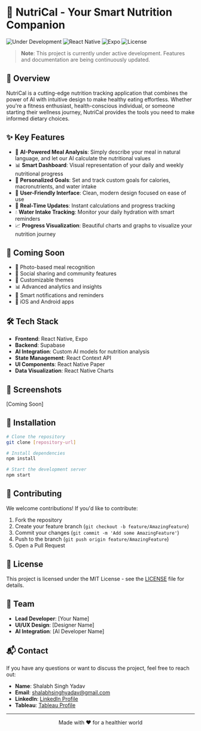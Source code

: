 # 🥗 NutriCal - Your Smart Nutrition Companion

![Under Development](https://img.shields.io/badge/Status-Under%20Development-yellow)
![React Native](https://img.shields.io/badge/React%20Native-Latest-blue)
![Expo](https://img.shields.io/badge/Expo-SDK%2050-white)
![License](https://img.shields.io/badge/License-MIT-green)

> **Note**: This project is currently under active development. Features and documentation are being continuously updated.

## 🌟 Overview

NutriCal is a cutting-edge nutrition tracking application that combines the power of AI with intuitive design to make healthy eating effortless. Whether you're a fitness enthusiast, health-conscious individual, or someone starting their wellness journey, NutriCal provides the tools you need to make informed dietary choices.

## ✨ Key Features

- 🤖 **AI-Powered Meal Analysis**: Simply describe your meal in natural language, and let our AI calculate the nutritional values
- 📊 **Smart Dashboard**: Visual representation of your daily and weekly nutritional progress
- 🎯 **Personalized Goals**: Set and track custom goals for calories, macronutrients, and water intake
- 📱 **User-Friendly Interface**: Clean, modern design focused on ease of use
- 🔄 **Real-Time Updates**: Instant calculations and progress tracking
- 💧 **Water Intake Tracking**: Monitor your daily hydration with smart reminders
- 📈 **Progress Visualization**: Beautiful charts and graphs to visualize your nutrition journey

## 🚀 Coming Soon

- 📸 Photo-based meal recognition
- 🤝 Social sharing and community features
- 🎨 Customizable themes
- 📊 Advanced analytics and insights
- 🔔 Smart notifications and reminders
- 📱 iOS and Android apps

## 🛠️ Tech Stack

- **Frontend**: React Native, Expo
- **Backend**: Supabase
- **AI Integration**: Custom AI models for nutrition analysis
- **State Management**: React Context API
- **UI Components**: React Native Paper
- **Data Visualization**: React Native Charts

## 📱 Screenshots

[Coming Soon]

## 🔧 Installation

```bash
# Clone the repository
git clone [repository-url]

# Install dependencies
npm install

# Start the development server
npm start
```

## 🤝 Contributing

We welcome contributions! If you'd like to contribute:

1. Fork the repository
2. Create your feature branch (`git checkout -b feature/AmazingFeature`)
3. Commit your changes (`git commit -m 'Add some AmazingFeature'`)
4. Push to the branch (`git push origin feature/AmazingFeature`)
5. Open a Pull Request

## 📝 License

This project is licensed under the MIT License - see the [LICENSE](LICENSE) file for details.

## 👥 Team

- **Lead Developer**: [Your Name]
- **UI/UX Design**: [Designer Name]
- **AI Integration**: [AI Developer Name]

## 📬 Contact

If you have any questions or want to discuss the project, feel free to reach out:
- **Name**: Shalabh Singh Yadav
- **Email**: [shalabhsinghyadav@gmail.com](mailto:shalabhsinghyadav@gmail.com)
- **LinkedIn**: [LinkedIn Profile](https://www.linkedin.com/in/shalabh-singh-yadav-66b607204/)
- **Tableau**: [Tableau Profile](https://public.tableau.com/app/profile/shalabh.yadav/vizzes)

---

<p align="center">Made with ❤️ for a healthier world</p> 
